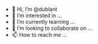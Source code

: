 - 👋 Hi, I’m @dublant
- 👀 I’m interested in ...
- 🌱 I’m currently learning ...
- 💞️ I’m looking to collaborate on ...
- 📫 How to reach me ...

<!---
dublant/dublant is a ✨ special ✨ repository because its `README.md` (this file) appears on your GitHub profile.
You can click the Preview link to take a look at your changes.
--->
